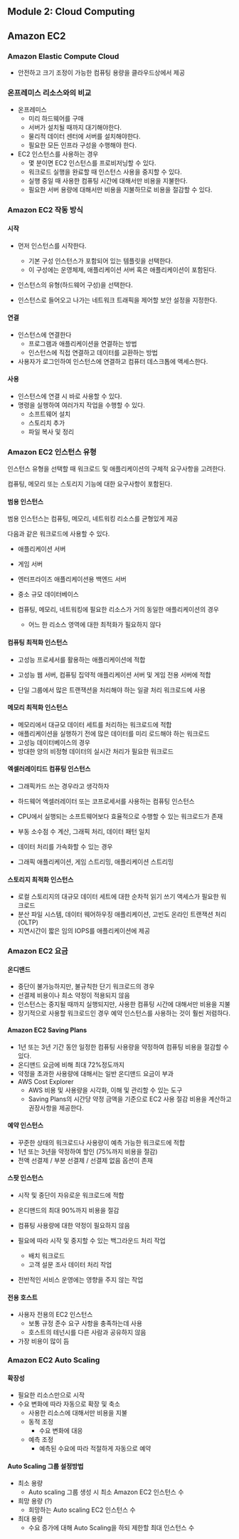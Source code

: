 ## Module 2: Cloud Computing

## Amazon EC2

### Amazon Elastic Compute Cloud

- 안전하고 크기 조정이 가능한 컴퓨팅 용량을 클라우드상에서 제공

### 온프레미스 리소스와의 비교

- 온프레미스
  - 미리 하드웨어를 구매
  - 서버가 설치될 때까지 대기해야한다.
  - 물리적 데이터 센터에 서버를 설치해야한다.
  - 필요한 모든 인프라 구성을 수행해야 한다.
- EC2 인스턴스를 사용하는 경우
  - 몇 분이면 EC2 인스턴스를 프로비저닝할 수 있다.
  - 워크로드 실행을 완료할 때 인스턴스 사용을 중지할 수 있다.
  - 실행 중일 때 사용한 컴퓨팅 시간에 대해서만 비용을 지불한다.
  - 필요한 서버 용량에 대해서만 비용을 지불하므로 비용을 절감할 수 있다.

### Amazon EC2 작동 방식

#### 시작

- 먼저 인스턴스를 시작한다.
  - 기본 구성 인스턴스가 포함되어 있는 템플릿을 선택한다.
  - 이 구성에는 운영체제, 애플리케이션 서버 혹은 애플리케이션이 포함된다.
- 인스턴스의 유형(하드웨어 구성)을 선택한다.

- 인스턴스로 들어오고 나가는 네트워크 트래픽을 제어할 보안 설정을 지정한다.

#### 연결

- 인스턴스에 연결한다
  - 프로그램과 애플리케이션을 연결하는 방법
  - 인스턴스에 직접 연결하고 데이터를 교환하는 방법
- 사용자가 로그인하여 인스턴스에 연결하고 컴퓨터 데스크톱에 액세스한다.

#### 사용

- 인스턴스에 연결 시 바로 사용할 수 있다.
- 명령을 실행하여 여러가지 작업을 수행할 수 있다.
  - 소프트웨어 설치
  - 스토리치 추가
  - 파일 복사 및 정리

### Amazon EC2 인스턴스 유형

인스턴스 유형을 선택할 때 워크로드 및 애플리케이션의 구체적 요구사항을 고려한다.

컴퓨팅, 메모리 또는 스토리지 기능에 대한 요구사항이 포함된다.

#### 범용 인스턴스

범용 인스턴스는 컴퓨팅, 메모리, 네트워킹 리소스를 균형있게 제공

다음과 같은 워크로드에 사용할 수 있다.

- 애플리케이션 서버
- 게임 서버
- 엔터프라이즈 애플리케이션용 백엔드 서버
- 중소 규모 데이터베이스

- 컴퓨팅, 메모리, 네트워킹에 필요한 리소스가 거의 동일한 애플리케이션의 경우
  - 어느 한 리소스 영역에 대한 최적화가 필요하지 않다

#### 컴퓨팅 최적화 인스턴스

- 고성능 프로세서를 활용하는 애플리케이션에 적합

- 고성능 웹 서버, 컴퓨팅 집약적 애플리케이션 서버 및 게임 전용 서버에 적합
- 단일 그룹에서 많은 트랜잭션을 처리해야 하는 일괄 처리 워크로드에 사용

#### 메모리 최적화 인스턴스

- 메모리에서 대규모 데이터 세트를 처리하는 워크로드에 적합
- 애플리케이션을 실행하기 전에 많은 데이터를 미리 로드해야 하는 워크로드
- 고성능 데이터베이스의 경우
- 방대한 양의 비정형 데이터의 실시간 처리가 필요한 워크로드

#### 엑셀러레이티드 컴퓨팅 인스턴스

- 그래픽카드 쓰는 경우라고 생각하자

- 하드웨어 엑셀러레이터 또는 코프로세서를 사용하는 컴퓨팅 인스턴스
- CPU에서 실행되는 소프트웨어보다 효율적으로 수행할 수 있는 워크로드가 존재
- 부동 소수점 수 계산, 그래픽 처리, 데이터 패턴 일치
- 데이터 처리를 가속화할 수 있는 경우
- 그래픽 애플리케이션, 게임 스트리밍, 애플리케이션 스트리밍

#### 스토리지 최적화 인스턴스

- 로컬 스토리지의 대규모 데이터 세트에 대한 순차적 읽기 쓰기 액세스가 필요한 워크로드
- 분산 파일 시스템, 데이터 웨어하우징 애플리케이션, 고빈도 온라인 트랜잭션 처리(OLTP)
- 지연시간이 짧은 임의 IOPS를 애플리케이션에 제공



### Amazon EC2 요금

#### 온디맨드

- 중단이 불가능하지만, 불규칙한 단기 워크로드의 경우
- 선결제 비용이나 최소 약정이 적용되지 않음
- 인스턴스는 중지될 때까지 실행되지만, 사용한 컴퓨팅 시간에 대해서만 비용을 지불
- 장기적으로 사용할 워크로드인 경우 예약 인스턴스를 사용하는 것이 훨씬 저렴하다.

#### Amazon EC2 Saving Plans

- 1년 또는 3년 기간 동안 일정한 컴퓨팅 사용량을 약정하여 컴퓨팅 비용을 절감할 수 있다.
- 온디맨드 요금에 비해 최대 72%정도까지
- 약정을 초과한 사용량에 대해서는 일반 온디맨드 요금이 부과
- AWS Cost Explorer
  - AWS 비용 및 사용량을 시각화, 이해 및 관리할 수 있는 도구
  - Saving Plans의 시간당 약정 금액을 기준으로 EC2 사용 절감 비용을 계산하고 권장사항을 제공한다.

#### 예약 인스턴스

- 꾸준한 상태의 워크로드나 사용량이 예측 가능한 워크로드에 적합
- 1년 또는 3년을 약정하여 할인 (75%까지 비용을 절감)
- 전액 선결제 / 부분 선결제 / 선결제 없음 옵션이 존재

#### 스팟 인스턴스

- 시작 및 중단이 자유로운 워크로드에 적합

- 온디맨드의 최대 90%까지 비용을 절감

- 컴퓨팅 사용량에 대한 약정이 필요하지 않음

- 필요에 따라 시작 및 중지할 수 있는 백그라운드 처리 작업

  - 배치 워크로드
  - 고객 설문 조사 데이터 처리 작업

- 전반적인 서비스 운영에는 영향을 주지 않는 작업

  

#### 전용 호스트

- 사용자 전용의 EC2 인스턴스
  - 보통 규정 준수 요구 사항을 충족하는데 사용
  - 호스트의 테넌시를 다른 사람과 공유하지 않음
- 가장 비용이 많이 듬



### Amazon EC2 Auto Scaling

#### 확장성

- 필요한 리소스만으로 시작
- 수요 변화에 따라 자동으로 확장 및 축소
  - 사용한 리소스에 대해서만 비용을 지불
  - 동적 조정
    - 수요 변화에 대응
  - 예측 조정
    - 예측된 수요에 따라 적절하게 자동으로 예약

#### Auto Scaling 그룹 설정방법

- 최소 용량
  - Auto scaling 그룹 생성 시 최소 Amazon EC2 인스턴스 수
- 희망 용량 (?)
  - 희망하는 Auto scaling EC2 인스턴스 수
- 최대 용량
  - 수요 증가에 대해 Auto Scaling을 하되 제한할 최대 인스턴스 수